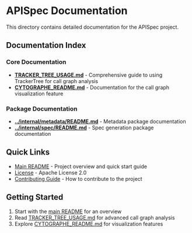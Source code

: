 # APISpec Documentation

This directory contains detailed documentation for the APISpec project.

## Documentation Index

### Core Documentation
- **[TRACKER_TREE_USAGE.md](TRACKER_TREE_USAGE.md)** - Comprehensive guide to using TrackerTree for call graph analysis
- **[CYTOGRAPHE_README.md](CYTOGRAPHE_README.md)** - Documentation for the call graph visualization feature

### Package Documentation
- **[../internal/metadata/README.md](../internal/metadata/README.md)** - Metadata package documentation
- **[../internal/spec/README.md](../internal/spec/README.md)** - Spec generation package documentation

## Quick Links

- [Main README](../README.md) - Project overview and quick start guide
- [License](../LICENSE) - Apache License 2.0
- [Contributing Guide](../README.md#contributing) - How to contribute to the project

## Getting Started

1. Start with the [main README](../README.md) for an overview
2. Read [TRACKER_TREE_USAGE.md](TRACKER_TREE_USAGE.md) for advanced call graph analysis
3. Explore [CYTOGRAPHE_README.md](CYTOGRAPHE_README.md) for visualization features
